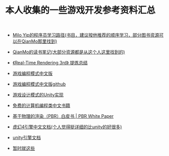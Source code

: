 # 本人收集的一些游戏开发参考资料汇总
<br>

- [Milo Yip的程序员学习路径(书目，建议按他推荐的顺序学习，部分图书资源可以在QianMo那里找到)](https://github.com/miloyip/game-programmer)

- [QianMo的读书笔记(大部分资源都是从这个人这里找到的)](https://github.com/QianMo/Game-Programmer-Study-Notes)

- [《Real-Time Rendering 3rd》 提炼总结](https://github.com/QianMo/Real-Time-Rendering-3rd-CN-Summary-Ebook)

- [游戏编程模式中文版](https://gpp.tkchu.me/)

- [游戏编程模式中文版github](https://github.com/tkchu/Game-Programming-Patterns-CN)

- [游戏设计模式的Unity实现](https://github.com/QianMo/Unity-Design-Pattern)

- [免费的计算机编程类中文书籍](https://github.com/QianMo/free-programming-books-zh_CN)

- [基于物理的渲染（PBR）白皮书 | PBR White Paper](https://github.com/QianMo/PBR-White-Paper)

- [虚幻4引擎中文文档(个人觉得挺详细的比unity的好很多)](http://api.unrealengine.com/CHN/)

- [unity引擎文档](https://docs.unity3d.com/Manual/UnityManual.html)

- [暂时就这些]()

